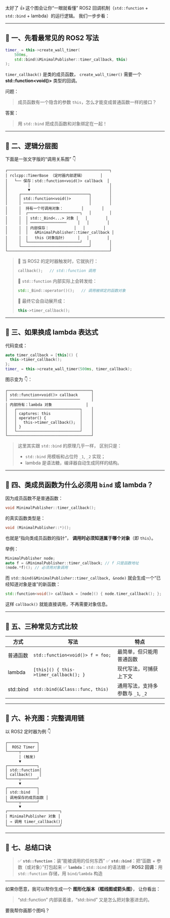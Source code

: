 太好了 👍
这个图会让你“一眼就看懂” ROS2 回调机制（`std::function` + `std::bind` + lambda）的运行逻辑。
我们一步步看：

---

## 🧩 一、先看最常见的 ROS2 写法

```cpp
timer_ = this->create_wall_timer(
    500ms,
    std::bind(&MinimalPublisher::timer_callback, this)
);
```

`timer_callback()` 是类的成员函数，
`create_wall_timer()` 需要一个 **std::function<void()>** 类型的回调。

问题：

> 成员函数有一个隐含的参数 `this`，怎么才能变成普通函数一样的接口？

答案：

> 用 `std::bind` 把成员函数和对象绑定在一起！

---

## 🧠 二、逻辑分层图

下面是一张文字版的“调用关系图” 👇

```
┌─────────────────────────────────────────────┐
│ rclcpp::TimerBase （定时器内部逻辑）       │
│   └── 保存：std::function<void()> callback  │
│         │                                   │
│         ▼                                   │
│     ┌──────────────────────────────┐        │
│     │ std::function<void()>        │        │
│     │ ────────────────             │        │
│     │  持有一个可调用对象：        │        │
│     │  ┌───────────────────────┐   │        │
│     │  │ std::_Bind<...> 对象 │   │        │
│     │  │ ────────────────     │   │        │
│     │  │ 内部保存：           │   │        │
│     │  │   &MinimalPublisher::timer_callback │
│     │  │   this（对象指针）     │   │        │
│     │  └───────────────────────┘   │        │
│     └──────────────────────────────┘        │
└─────────────────────────────────────────────┘
```

> 🔹 当 ROS2 的定时器触发时，它就执行：
>
> ```cpp
> callback();   // std::function 调用
> ```
>
> 🔹 `std::function` 内部实际上会转发给：
>
> ```cpp
> std::_Bind::operator()();   // 调用被绑定的函数对象
> ```
>
> 🔹 最终它会自动展开成：
>
> ```cpp
> this->timer_callback();
> ```

---

## 🧩 三、如果换成 lambda 表达式

代码变成：

```cpp
auto timer_callback = [this]() {
  this->timer_callback();
};
timer_ = this->create_wall_timer(500ms, timer_callback);
```

图示变为 👇：

```
┌─────────────────────────────────────┐
│ std::function<void()> callback      │
│ ───────────────────────────────     │
│ 内部持有：lambda 对象               │
│   ┌────────────────────────────┐    │
│   │ captures: this             │    │
│   │ operator() {               │    │
│   │   this->timer_callback();  │    │
│   │ }                          │    │
│   └────────────────────────────┘    │
└─────────────────────────────────────┘
```

> 这里其实跟 `std::bind` 的原理几乎一样，
> 区别只是：
>
> * `std::bind` 用模板和占位符 `_1`, `_2` 实现；
> * lambda 是语法糖，编译器自动生成同样的结构。

---

## 🧩 四、类成员函数为什么必须用 `bind` 或 lambda？

因为成员函数不是普通函数：

```cpp
void MinimalPublisher::timer_callback();
```

的真实函数类型是：

```cpp
void (MinimalPublisher::*)();
```

也就是“指向类成员函数的指针”，
**调用时必须知道属于哪个对象**（即 `this`）。

举例：

```cpp
MinimalPublisher node;
auto f = &MinimalPublisher::timer_callback; // f 只是函数地址
(node.*f)(); // 必须用对象调用
```

而 `std::bind(&MinimalPublisher::timer_callback, &node)`
就会生成一个“已经知道对象是谁”的新函数：

```cpp
std::function<void()> callback = [node]() { node.timer_callback(); };
```

这样 `callback()` 就能直接调用，不再需要对象信息。

---

## 🧩 五、三种常见方式比较

| 方式        | 写法                                     | 特点                     |
| --------- | -------------------------------------- | ---------------------- |
| 普通函数      | `std::function<void()> f = foo;`       | 最简单，但只能用普通函数           |
| lambda    | `[this]() { this->timer_callback(); }` | 现代写法，可捕获上下文            |
| std::bind | `std::bind(&Class::func, this)`        | 通用写法，支持多参数与 `_1`, `_2` |

---

## 🧩 六、补充图：完整调用链

以 ROS2 定时器为例 👇

```
┌─────────────┐
│  ROS2 Timer │
└─────┬───────┘
      │ (触发)
      ▼
┌─────────────┐
│ std::function│
│ callback()   │
└─────┬───────┘
      ▼
┌─────────────┐
│ std::bind   │
│ 调用保存的成员函数 │
└─────┬───────┘
      ▼
┌───────────────────────┐
│ MinimalPublisher 对象 │
│ → 调用 timer_callback()│
└───────────────────────┘
```

---

## 🧩 七、总结口诀

> ✅ **`std::function`**：装“能被调用的任何东西”
> ✅ **`std::bind`**：把“函数 + 参数（或对象）”打包起来
> ✅ **`lambda`**：`std::bind` 的语法糖
> ✅ **ROS2 回调**：用 `std::function` 存储，用 `bind/lambda` 构造

---

如果你愿意，我可以帮你生成一个 **图形化版本（框线图或箭头图）**，
让你看出：

> “std::function” 内部装着谁，“std::bind” 又是怎么把对象塞进去的。

要我帮你画那个图吗？
